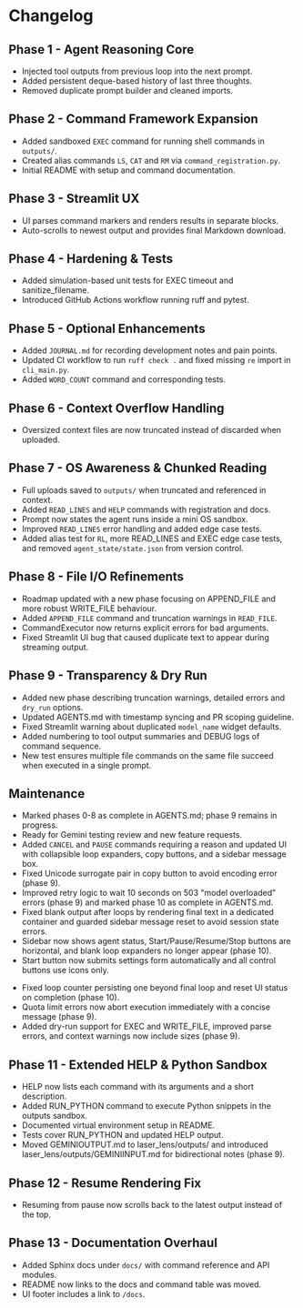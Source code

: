 # Changelog

## Phase 1 - Agent Reasoning Core
- Injected tool outputs from previous loop into the next prompt.
- Added persistent deque-based history of last three thoughts.
- Removed duplicate prompt builder and cleaned imports.

## Phase 2 - Command Framework Expansion
- Added sandboxed `EXEC` command for running shell commands in `outputs/`.
- Created alias commands `LS`, `CAT` and `RM` via `command_registration.py`.
- Initial README with setup and command documentation.

## Phase 3 - Streamlit UX
- UI parses command markers and renders results in separate blocks.
- Auto-scrolls to newest output and provides final Markdown download.


## Phase 4 - Hardening & Tests
- Added simulation-based unit tests for EXEC timeout and sanitize_filename.
- Introduced GitHub Actions workflow running ruff and pytest.

## Phase 5 - Optional Enhancements
- Added `JOURNAL.md` for recording development notes and pain points.
- Updated CI workflow to run `ruff check .` and fixed missing `re` import in `cli_main.py`.
- Added `WORD_COUNT` command and corresponding tests.

## Phase 6 - Context Overflow Handling
- Oversized context files are now truncated instead of discarded when uploaded.

## Phase 7 - OS Awareness & Chunked Reading
- Full uploads saved to `outputs/` when truncated and referenced in context.
- Added `READ_LINES` and `HELP` commands with registration and docs.
- Prompt now states the agent runs inside a mini OS sandbox.
- Improved `READ_LINES` error handling and added edge case tests.
- Added alias test for `RL`, more READ_LINES and EXEC edge case tests, and
  removed `agent_state/state.json` from version control.

## Phase 8 - File I/O Refinements
- Roadmap updated with a new phase focusing on APPEND_FILE and more robust
  WRITE_FILE behaviour.
- Added `APPEND_FILE` command and truncation warnings in `READ_FILE`.
- CommandExecutor now returns explicit errors for bad arguments.
- Fixed Streamlit UI bug that caused duplicate text to appear during
  streaming output.

## Phase 9 - Transparency & Dry Run
- Added new phase describing truncation warnings, detailed errors and `dry_run` options.
- Updated AGENTS.md with timestamp syncing and PR scoping guideline.
- Fixed Streamlit warning about duplicated `model_name` widget defaults.
- Added numbering to tool output summaries and DEBUG logs of command sequence.
- New test ensures multiple file commands on the same file succeed when executed in a single prompt.

## Maintenance
- Marked phases 0-8 as complete in AGENTS.md; phase 9 remains in progress.
- Ready for Gemini testing review and new feature requests.
- Added `CANCEL` and `PAUSE` commands requiring a reason and updated UI with
  collapsible loop expanders, copy buttons, and a sidebar message box.
- Fixed Unicode surrogate pair in copy button to avoid encoding error (phase 9).
- Improved retry logic to wait 10 seconds on 503 "model overloaded" errors
  (phase 9) and marked phase 10 as complete in AGENTS.md.
- Fixed blank output after loops by rendering final text in a dedicated container
  and guarded sidebar message reset to avoid session state errors.
- Sidebar now shows agent status, Start/Pause/Resume/Stop buttons are horizontal,
  and blank loop expanders no longer appear (phase 10).
- Start button now submits settings form automatically and all control buttons use icons only.
* Fixed loop counter persisting one beyond final loop and reset UI status on completion (phase 10).
* Quota limit errors now abort execution immediately with a concise message (phase 9).
* Added dry-run support for EXEC and WRITE_FILE, improved parse errors, and context warnings now include sizes (phase 9).

## Phase 11 - Extended HELP & Python Sandbox
- HELP now lists each command with its arguments and a short description.
- Added RUN_PYTHON command to execute Python snippets in the outputs sandbox.
- Documented virtual environment setup in README.
- Tests cover RUN_PYTHON and updated HELP output.
- Moved GEMINIOUTPUT.md to laser_lens/outputs/ and introduced laser_lens/outputs/GEMINIINPUT.md for bidirectional notes (phase 9).

## Phase 12 - Resume Rendering Fix
- Resuming from pause now scrolls back to the latest output instead of the top.

## Phase 13 - Documentation Overhaul
- Added Sphinx docs under `docs/` with command reference and API modules.
- README now links to the docs and command table was moved.
- UI footer includes a link to `/docs`.
